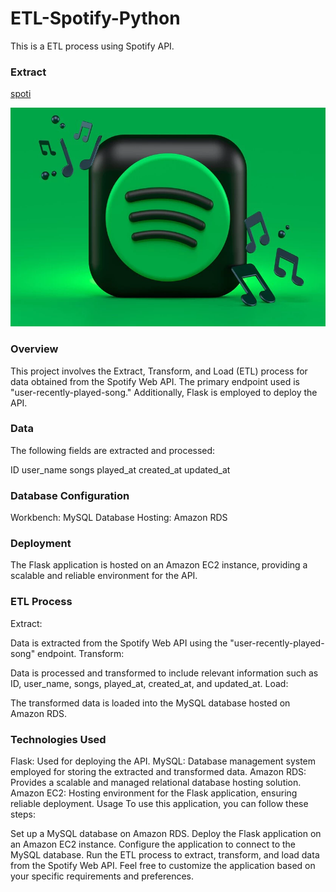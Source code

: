 # ETL-Spotify-Python
This is a ETL process using Spotify API.
### Extract

[spoti](https://developer.spotify.com/documentation/web-api)

<img height="350" src="images/spotify-logo.png"  />

### Overview
This project involves the Extract, Transform, and Load (ETL) process for data obtained from the Spotify Web API. The primary endpoint used is "user-recently-played-song." Additionally, Flask is employed to deploy the API.

### Data
The following fields are extracted and processed:

ID
user_name
songs
played_at
created_at
updated_at

### Database Configuration
Workbench: MySQL
Database Hosting: Amazon RDS

### Deployment
The Flask application is hosted on an Amazon EC2 instance, providing a scalable and reliable environment for the API.

### ETL Process
Extract:

Data is extracted from the Spotify Web API using the "user-recently-played-song" endpoint.
Transform:

Data is processed and transformed to include relevant information such as ID, user_name, songs, played_at, created_at, and updated_at.
Load:

The transformed data is loaded into the MySQL database hosted on Amazon RDS.

### Technologies Used
Flask: Used for deploying the API.
MySQL: Database management system employed for storing the extracted and transformed data.
Amazon RDS: Provides a scalable and managed relational database hosting solution.
Amazon EC2: Hosting environment for the Flask application, ensuring reliable deployment.
Usage
To use this application, you can follow these steps:

Set up a MySQL database on Amazon RDS.
Deploy the Flask application on an Amazon EC2 instance.
Configure the application to connect to the MySQL database.
Run the ETL process to extract, transform, and load data from the Spotify Web API.
Feel free to customize the application based on your specific requirements and preferences.